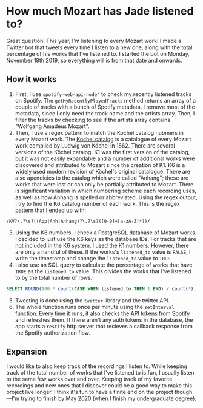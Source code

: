 # How much Mozart has Jade listened to?
Great question! This year, I'm listening to every Mozart work! I made a Twitter bot that tweets every time I listen to a new one,
along with the total percentage of his works that I've listened to. I started the bot on Monday, November 18th 2019, 
so everything will is from that date and onwards. 
## How it works
1. First, I use `spotify-web-api-node'` to check my recently listened tracks on Spotify. The `getMyRecentlyPlayedTracks` method returns an array of a couple of tracks with a bunch of Spotify metadata. I remove most of the metadata, since I only need the track name and the artists array. Then, I filter the tracks by checking to see if the artists array contains
"Wolfgang Amadeus Mozart".
2. Then, I use a regex pattern to match the Kochel catalog nubmers in every Mozart work. The [Köchel catalog](https://en.wikipedia.org/wiki/Köchel_catalogue) is a catalogue of every Mozart work compiled by Ludwig von Köchel in 1862. There are several versions of the Köchel catalog. K1 was the first version of the catalog, but it was not easily expandable and a number of additional works were discovered and attributed to Mozart since the creation of K1. K6 is a widely used modern revision of Köchel's original catalogue. There are also apendicies to the catalog which were called "Anhang"; these are works that were lost or can only be partially attributed to Mozart. There is significant variation in which numbering scheme each recording uses, as well as how Anhang is spelled or abbreviated. Using the regex output, I try to find the K6 catalog number of each work.  This is the regex pattern that I ended up with:
```regex
/KV?\.?\s?((App|Anh|Anhang)?\.?\s?([0-9]+[a-zA-Z]*))/
```
3. Using the K6 numbers, I check a PostgreSQL database of Mozart works. I decided to just use the K6 keys as the database IDs. For tracks that are not included in the K6 system, I used the K1 numbers. However, there are only a handful of these. If the works's `listened_to` value is `FALSE`, I write the timestamp and change the `listened_to` value to `TRUE`. 
4. I also use an SQL query to calculate the percentage of works that have `TRUE` as the `listened_to` value. This divides the works that I've listened to by the total number of rows. 
```sql
SELECT ROUND(100 * count(CASE WHEN listened_to THEN 1 END) / count(*), 0) AS percent FROM mozart;
```
5. Tweeting is done using the `twitter` library and the twitter API. 
6. The whole function runs once per minute using the `setInterval` function. Every time it runs, it also checks the API tokens from Spotify and refreshes them. If there aren't any auth tokens in the database, the app starts a `restify` http server that recieves a callback response from the Spotify authorization flow. 
## Expansion
I would like to also keep track of the recordings I listen to. While keeping track of the total number of works that I've listened to is fun, I usually listen to the same few works over and over. Keeping track of my favorite recordings and new ones that I discover could be a good way to make this project live longer. I think it's fun to have a finite end on the project though—I'm trying to finish by May 2020 (when I finish my undergraduate degree). 
